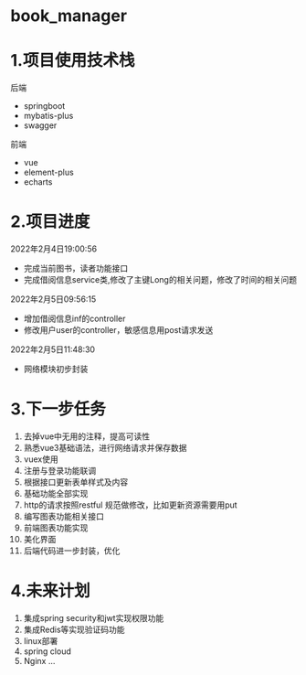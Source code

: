 # book_manager

# 1.项目使用技术栈

后端

- springboot
- mybatis-plus
- swagger



前端

- vue
- element-plus
- echarts



# 2.项目进度

2022年2月4日19:00:56

- 完成当前图书，读者功能接口
- 完成借阅信息service类,修改了主键Long的相关问题，修改了时间的相关问题



2022年2月5日09:56:15

- 增加借阅信息inf的controller
- 修改用户user的controller，敏感信息用post请求发送

2022年2月5日11:48:30

- 网络模块初步封装

# 3.下一步任务

1. 去掉vue中无用的注释，提高可读性
2. 熟悉vue3基础语法，进行网络请求并保存数据
3. vuex使用
4. 注册与登录功能联调
5. 根据接口更新表单样式及内容
6. 基础功能全部实现
7. http的请求按照restful 规范做修改，比如更新资源需要用put
8. 编写图表功能相关接口
9. 前端图表功能实现
10. 美化界面
11. 后端代码进一步封装，优化

# 4.未来计划

1. 集成spring security和jwt实现权限功能
2. 集成Redis等实现验证码功能
3. linux部署
4. spring cloud
5. Nginx ...
